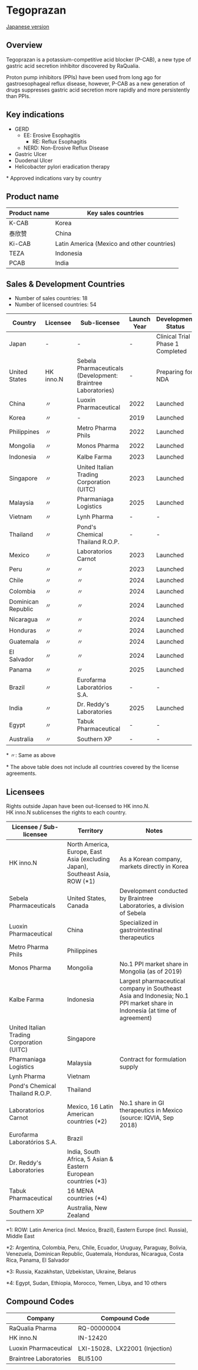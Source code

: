 # Tegoprazan

[Japanese version](tegoprazan.md)

## Overview

Tegoprazan is a potassium-competitive acid blocker (P-CAB), a new type of gastric acid secretion inhibitor discovered by RaQualia.

Proton pump inhibitors (PPIs) have been used from long ago for gastroesophageal reflux disease, however, P-CAB as a new generation of drugs suppresses gastric acid secretion more rapidly and more persistently than PPIs.

## Key indications

- GERD
  - EE: Erosive Esophagitis
    - RE: Reflux Esophagitis
  - NERD: Non-Erosive Reflux Disease
- Gastric Ulcer
- Duodenal Ulcer
- Helicobacter pylori eradication therapy

\* Approved indications vary by country

## Product name

| Product name | Key sales countries |
|---|---|
| K-CAB | Korea |
| 泰欣赞 | China |
| Ki-CAB | Latin America (Mexico and other countries) |
| TEZA | Indonesia |
| PCAB | India |

## Sales & Development Countries

- Number of sales countries: 18
- Number of licensed countries: 54

| Country | Licensee | Sub-licensee | Launch Year | Development Status |
|---|---|---|---|---|
| Japan | - | - | - | Clinical Trial Phase 1 Completed |
| United States | HK inno.N | Sebela Pharmaceuticals<br>(Development: Braintree Laboratories) | - | Preparing for NDA |
| China | 〃 | Luoxin Pharmaceutical | 2022 | Launched |
| Korea | 〃 | - | 2019 | Launched |
| Philippines | 〃 | Metro Pharma Phils | 2022 | Launched|
| Mongolia | 〃 | Monos Pharma | 2022 | Launched |
| Indonesia | 〃 | Kalbe Farma | 2023 | Launched |
| Singapore | 〃 | United Italian Trading Corporation (UITC) | 2023 | Launched |
| Malaysia | 〃 | Pharmaniaga Logistics | 2025 | Launched |
| Vietnam | 〃 | Lynh Pharma | - | - |
| Thailand | 〃 | Pond's Chemical Thailand R.O.P. | - | - |
| Mexico | 〃 | Laboratorios Carnot | 2023 | Launched |
| Peru | 〃 | 〃 | 2023 | Launched |
| Chile | 〃 | 〃 | 2024 | Launched |
| Colombia | 〃 | 〃 | 2024 | Launched |
| Dominican Republic | 〃 | 〃 | 2024 | Launched |
| Nicaragua | 〃 | 〃 | 2024 | Launched |
| Honduras | 〃 | 〃 | 2024 | Launched |
| Guatemala | 〃 | 〃 | 2024 | Launched |
| El Salvador | 〃 | 〃 | 2024 | Launched |
| Panama | 〃 | 〃 | 2025 | Launched |
| Brazil | 〃 | Eurofarma Laboratórios S.A. | - | - |
| India | 〃 | Dr. Reddy's Laboratories | 2025 | Launched |
| Egypt | 〃 | Tabuk Pharmaceutical | - | - |
| Australia | 〃 | Southern XP | - | - |

\* 〃: Same as above

\* The above table does not include all countries covered by the license agreements.

## Licensees

Rights outside Japan have been out-licensed to HK inno.N.  
HK inno.N sublicenses the rights to each country.

| Licensee / Sub-licensee | Territory | Notes |
|---|---|---|
| HK inno.N | North America, Europe, East Asia (excluding Japan), Southeast Asia, ROW (*1) | As a Korean company, markets directly in Korea |
| Sebela Pharmaceuticals | United States, Canada | Development conducted by Braintree Laboratories, a division of Sebela |
| Luoxin Pharmaceutical | China | Specialized in gastrointestinal therapeutics |
| Metro Pharma Phils | Philippines | |
| Monos Pharma | Mongolia | No.1 PPI market share in Mongolia (as of 2019) |
| Kalbe Farma | Indonesia | Largest pharmaceutical company in Southeast Asia and Indonesia; No.1 PPI market share in Indonesia (at time of agreement) |
| United Italian Trading Corporation (UITC) | Singapore | |
| Pharmaniaga Logistics | Malaysia | Contract for formulation supply |
| Lynh Pharma | Vietnam | |
| Pond's Chemical Thailand R.O.P. | Thailand | |
| Laboratorios Carnot | Mexico, 16 Latin American countries (*2) | No.1 share in GI therapeutics in Mexico (source: IQVIA, Sep 2018) |
| Eurofarma Laboratórios S.A. | Brazil | |
| Dr. Reddy's Laboratories | India, South Africa, 5 Asian & Eastern European countries (*3) | |
| Tabuk Pharmaceutical | 16 MENA countries (*4) | |
| Southern XP | Australia, New Zealand | |

*1: ROW: Latin America (incl. Mexico, Brazil), Eastern Europe (incl. Russia), Middle East

*2: Argentina, Colombia, Peru, Chile, Ecuador, Uruguay, Paraguay, Bolivia, Venezuela, Dominican Republic, Guatemala, Honduras, Nicaragua, Costa Rica, Panama, El Salvador

*3: Russia, Kazakhstan, Uzbekistan, Ukraine, Belarus

*4: Egypt, Sudan, Ethiopia, Morocco, Yemen, Libya, and 10 others

## Compound Codes

| Company | Compound Code |
|---|---|
| RaQualia Pharma | RQ-00000004 |
| HK inno.N | IN-12420 |
| Luoxin Pharmaceutical | LXI-15028、LX22001 (Injection) |
| Braintree Laboratories | BLI5100 |
